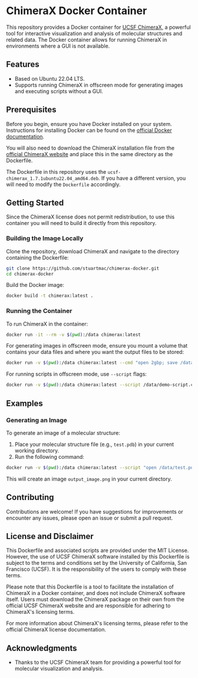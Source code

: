 # ChimeraX Docker Container

This repository provides a Docker container for [UCSF ChimeraX](https://www.cgl.ucsf.edu/chimerax/), a powerful tool for interactive visualization and analysis of molecular structures and related data. The Docker container allows for running ChimeraX in environments where a GUI is not available.

## Features

- Based on Ubuntu 22.04 LTS.
- Supports running ChimeraX in offscreen mode for generating images and executing scripts without a GUI.

## Prerequisites

Before you begin, ensure you have Docker installed on your system. Instructions for installing Docker can be found on the [official Docker documentation](https://docs.docker.com/get-docker/).

You will also need to download the ChimeraX installation file from the [official ChimeraX website](https://www.cgl.ucsf.edu/chimerax/download.html) and place this in the same directory as the Dockerfile.

The Dockerfile in this repository uses the `ucsf-chimerax_1.7.1ubuntu22.04_amd64.deb`. If you have a different version, you will need to modify the `Dockerfile` accordingly.

## Getting Started

Since the ChimeraX license does not permit redistribution, to use this container you will need to build it directly from this repository.

### Building the Image Locally

Clone the repository, download ChimeraX and navigate to the directory containing the Dockerfile:

```bash
git clone https://github.com/stuartmac/chimerax-docker.git
cd chimerax-docker
```

Build the Docker image:

```bash
docker build -t chimerax:latest .
```

### Running the Container

To run ChimeraX in the container:

```bash
docker run -it --rm -v $(pwd):/data chimerax:latest
```

For generating images in offscreen mode, ensure you mount a volume that contains your data files and where you want the output files to be stored:

```bash
docker run -v $(pwd):/data chimerax:latest --cmd "open 2gbp; save /data/2gbp.png"
```

For running scripts in offscreen mode, use `--script` flags:

```bash
docker run -v $(pwd):/data chimerax:latest --script /data/demo-script.cxc
```

## Examples

### Generating an Image

To generate an image of a molecular structure:

1. Place your molecular structure file (e.g., `test.pdb`) in your current working directory.
2. Run the following command:

```bash
docker run -v $(pwd):/data chimerax:latest --script "open /data/test.pdb; save /data/output_image.png"
```

This will create an image `output_image.png` in your current directory.

## Contributing

Contributions are welcome! If you have suggestions for improvements or encounter any issues, please open an issue or submit a pull request.

## License and Disclaimer
This Dockerfile and associated scripts are provided under the MIT License. However, the use of UCSF ChimeraX software installed by this Dockerfile is subject to the terms and conditions set by the University of California, San Francisco (UCSF). It is the responsibility of the users to comply with these terms.

Please note that this Dockerfile is a tool to facilitate the installation of ChimeraX in a Docker container, and does not include ChimeraX software itself. Users must download the ChimeraX package on their own from the official UCSF ChimeraX website and are responsible for adhering to ChimeraX's licensing terms.

For more information about ChimeraX's licensing terms, please refer to the official ChimeraX license documentation.

## Acknowledgments

- Thanks to the UCSF ChimeraX team for providing a powerful tool for molecular visualization and analysis.
